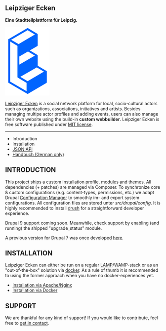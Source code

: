 ## Leipziger Ecken

**Eine Stadtteilplattform für Leipzig.**

![Logo Leipziger Ecken](logo.png)

[Leipziger Ecken](https://leipziger-ecken.de) is a social network platform for local, socio-cultural actors such as organizations, associations, initiatives and artists. Besides managing multipe actor profiles and adding events, users can also manage their own website using the build-in **custom webbuilder**. Leipziger Ecken is free software published under [MIT license](https://github.com/Leipziger-Ecken/drupal/blob/master/LICENSE).

---------------------

 * Introduction
 * Installation
 * [JSON:API](docu/API.md)
 * [Handbuch (German only)](docu/Handbuch.md)

INTRODUCTION
---------------------

This project ships a custom installation profile, modules and themes. All dependencies (+ patches) are managed via Composer. To synchronize core & custom configurations (e.g. content-types, permissions, etc.) we adapt Drupal [Configuration Manager](https://www.drupal.org/docs/configuration-management/managing-your-sites-configuration) to smoothly im- and export system configurations. All configuration files are stored unter *src/drupal/config*. It is highly recommended to install [drush](https://docs.drush.org/en/8.x/install/) for a straightforward developer experience.

Drupal 9 support coming soon. Meanwhile, check support by enabling (and running) the shipped "upgrade_status" module.

A previous version for Drupal 7 was once developed [here](https://github.com/JuliAne/easteasteast).

INSTALLATION
---------------------

Leipziger Ecken can either be run on a regular [LAMP](https://www.digitalocean.com/community/tutorials/how-to-install-linux-apache-mysql-php-lamp-stack-ubuntu-18-04)/WAMP-stack or as an "out-of-the-box" solution via [docker](https://www.docker.com/). As a rule of thumb it is recommended to using the former approach when you have no docker-experiences yet.

* [Installation via Apache/Nginx](docu/Installation_apache.md)
* [Installation via Docker](docu/Installation_docker.md)

SUPPORT
---------------------

We are thankful for any kind of support! If you would like to contribute, feel free to [get in contact](https://leipziger-ecken.de/kontakt).
